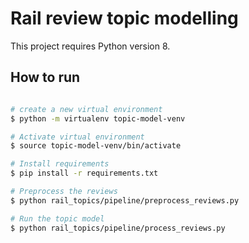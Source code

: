 # Rail review topic modelling

This project requires Python version 8.

## How to run 

```bash

# create a new virtual environment
$ python -m virtualenv topic-model-venv

# Activate virtual environment
$ source topic-model-venv/bin/activate

# Install requirements
$ pip install -r requirements.txt

# Preprocess the reviews
$ python rail_topics/pipeline/preprocess_reviews.py

# Run the topic model
$ python rail_topics/pipeline/process_reviews.py
```
